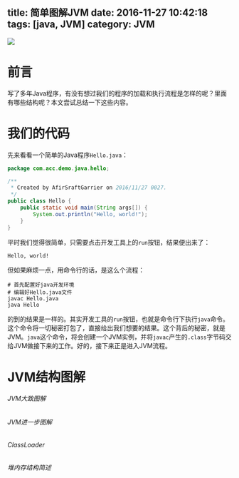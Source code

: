 title: 简单图解JVM
date: 2016-11-27 10:42:18
tags: [java, JVM]
category: JVM
---

![](http://afirsraftgarrier.qiniudn.com/right.jpg?attname=&e=1480236491&token=_bRGh5Foxbj_EBD_6qKWwYFEIVjx7PZSluciwDIT:ARXkMyMEh5rAm_JXDJKVj1VQjVI)

# 前言

写了多年Java程序，有没有想过我们的程序的加载和执行流程是怎样的呢？里面有哪些结构呢？本文尝试总结一下这些内容。

# 我们的代码

先来看看一个简单的Java程序`Hello.java`：
```java
package com.acc.demo.java.hello;

/**
 * Created by AfirSraftGarrier on 2016/11/27 0027.
 */
public class Hello {
    public static void main(String args[]) {
        System.out.println("Hello, world!");
    }
}
```
平时我们觉得很简单，只需要点击开发工具上的`run`按钮，结果便出来了：
```
Hello, world!
```
但如果麻烦一点，用命令行的话，是这么个流程：
```shell
# 首先配置好java开发环境
# 编辑好Hello.java文件
javac Hello.java
java Hello
```
的到的结果是一样的。其实开发工具的`run`按钮，也就是命令行下执行`java`命令。这个命令将一切秘密打包了，直接给出我们想要的结果。这个背后的秘密，就是JVM。`java`这个命令，将会创建一个JVM实例，并将`javac`产生的`.class`字节码交给JVM做接下来的工作。好的，接下来正是进入JVM流程。

# JVM结构图解

###### JVM大致图解

###### JVM进一步图解

###### ClassLoader
###### 堆内存结构简述